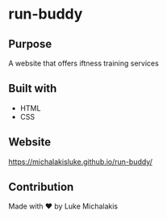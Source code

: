 # run-buddy

## Purpose
A website that offers iftness training services

## Built with 
* HTML
* CSS

## Website
https://michalakisluke.github.io/run-buddy/

## Contribution
Made with ❤️ by Luke Michalakis
